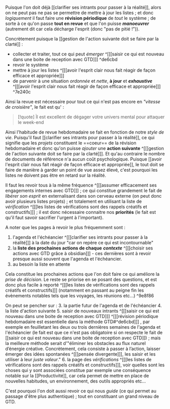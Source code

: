 Puisque l'on doit déjà [[clarifier ses intrants pour passer à la réalité]], alors on ne peut pas ne pas se permettre de mettre à jour les listes ; et donc *logiquement* il faut faire une **révision périodique** de *tout* le système ; de sorte à ce qu'on passe **tout en revue** et que l'on puisse ***manoeuvrer*** (autrement dit car cela décharge l'esprit (donc "pas de pitié !")). 

Concrètement puisque la [[gestion de l'action suivante doit se faire par la clarté]] :
- collecter et traiter, tout ce qui peut *émerger* ^[[[saisir ce qui est nouveau dans une boite de reception avec GTD]]] ^de6cbd
- revoir le système
- mettre à jour les listes ^[[[avoir l'esprit clair nous fait réagir de façon efficace et appropriée]]]
- de parvenir à une situation *ordonnée* et *nette*, **à jour** et ***exhaustive*** ^[[[avoir l'esprit clair nous fait réagir de façon efficace et appropriée]]] ^7e240c

Ainsi la revue est nécessaire pour tout ce qui n'est pas encore en *"vitesse de croisière"*, le fait est qu' : 
> [!quote]
> Ìl est excellent de dégager votre univers mental pour attaquer le week-end

Ainsi l'habitude de revue hebdomadaire se fait en fonction de notre *style de vie*.
Puisqu'il faut [[clarifier ses intrants pour passer à la réalité]], ce qui signifie que les *projets* constituent le ==coeur== de la révision hebdomadaire et donc qu'on puisse *ajouter* une **action suivante** ^[[[gestion de l'action suivante doit se faire par la clarté]]]. Et qu'au contraire le nombre de documents de référence n'a aucun coût psychologique.
Puisque [[avoir l'esprit clair nous fait réagir de façon efficace et appropriée]], le tout doit se faire de manière à garder un point de vue assez élevé, c'est pourquoi les listes ne doivent pas être en retard sur la réalité. 

Il faut les revoir tous à la même fréquence ^[[[assumer efficacement ses engagements internes avec GTD]]] ; ce qui constitue grandement le fait de *libérer son esprit* en externalisant dans son cerveau externe (on peut donc avoir plusieurs listes projets) ; et totalement en utilisant la liste de *vérification* ^[[[les listes de vérifications sont des rappels créatifs et constructifs]]] ; il est donc nécessaire connaitre nos **priorités** (le fait est qu'il faut savoir sacrifier l'urgent à l'important).

A noter que les pages à revoir le plus fréquemment sont :
1. l'agenda et l'échéancier ^[[[clarifier ses intrants pour passer à la réalité]]] à la date du jour "car on repère ce qui est incontournable"
2. la **liste des prochaines actions de chaque** ***contexte*** ^[[[choisir ses actions avec GTD grâce à obsidian]]] - ces dernières sont à revoir presque aussi souvent que l'agenda et l'échéancier.
3. au besoin la liste en attente

Cela constitue les prochaines actions que l'on doit faire ce qui améliore la *prise de décision*.
Le reste se priorise en se posant des questions, et est donc plus facile à reporté ^[[[les listes de vérifications sont des rappels créatifs et constructifs]]] (notamment en passant au peigne fin les évènements notables tels que les voyages, les réunions etc...) ^9e8f86

On peut se pencher sur : 
3. la partie futur de l'agenda et de l'échéancier
4. la liste d'action suivante
5. saisir de nouveaux intrants ^[[[saisir ce qui est nouveau dans une boite de reception avec GTD]]] ^[[[révision périodique hebdomadaire est essentielle dans la méthode GTD#^de6cbd]]] , par exemple en feuilletant les deux ou trois dernières semaines de l'agenda et l'échéancier (le fait est que ce n'est pas obligatoire si on respecte le fait de [[saisir ce qui est nouveau dans une boite de reception avec GTD]]) ; mais la meilleure méthode serait d'"éliminer les obstacles au flux naturel d’énergie créative. Concrètement, cela consiste à passer à l’action, laisser émerger des idées spontanées ^[[[pensée divergente]]], les saisir et les utiliser à leur *juste valeur*."
6. la page des *vérifications* ^[[[les listes de vérifications sont des rappels créatifs et constructifs]]], voir quelles sont les choses qui y sont associées constitue par exemple une conséquence notable sur la [[Productivité]], car cela permet de mettre en place de nouvelles habitudes, un environnement, des outils appropriés etc...

C'est pourquoi l'on doit aussi revoir ce qui nous *guide* (ce qui permet au passage d'être plus authentique) ; tout en constituant un grand niveau de GTD.